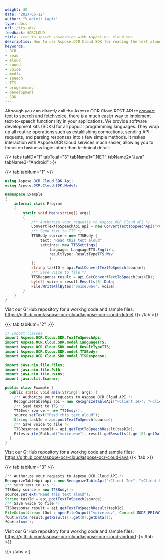 ```yaml
---
weight: 30
date: "2023-05-12"
author: "Vladimir Lapin"
type: docs
url: /tts-sdk/
feedback: OCRCLOUD
title: Text-to-speech conversion with Aspose.OCR Cloud SDK
description: How to use Aspose.OCR Cloud SDK for reading the text aloud.
keywords:
- OCR
- read
- aloud
- sound
- voice
- media
- speech
- TTS
- programming
- development
- SDK
---
```


Although you can directly call the Aspose.OCR Cloud REST API to [convert text to speech](/ocr/send-text-to-speech/) and [fetch voice](/ocr/fetch-voice/), there is a much easier way to implement text-to-speech functionality in your applications. We provide software development kits (SDKs) for all popular programming languages. They wrap up all routine operations such as establishing connections, sending API requests, and parsing responses into a few simple methods. It makes interaction with Aspose.OCR Cloud services much easier, allowing you to focus on business logic rather than technical details.

{{< tabs tabID="1" tabTotal="3" tabName1=".NET" tabName2="Java" tabName3="Android" >}}

{{< tab tabNum="1" >}}
```csharp
using Aspose.OCR.Cloud.SDK.Api;
using Aspose.OCR.Cloud.SDK.Model;

namespace Example
{
	internal class Program
	{
		static void Main(string[] args)
		{
			/** Authorize your requests to Aspose.OCR Cloud API */
			ConvertTextToSpeechApi api = new ConvertTextToSpeechApi("<Client Id>", "<Client Secret>");
			/** Send text to TTS */
			TTSBody source = new TTSBody {
				text: "Read this text aloud",
				settings: new TTSSettings(
					language: LanguageTTS.English,
					resultType: ResultTypeTTS.Wav
					)
			};
			string taskID = api.PostConvertTextToSpeech(source);
			/** Save voice to file */
			TTSResponse result = api.GetConvertTextToSpeech(taskID);
			byte[] voice = result.Results[0].Data;
			File.WriteAllBytes("voice.wav", voice);
		}
	}
}
```

Visit our GitHub repository for a working code and sample files: https://github.com/aspose-ocr-cloud/aspose-ocr-cloud-dotnet
{{< /tab >}}

{{< tab tabNum="2" >}}
```java
// Import classes
import Aspose.OCR.Cloud.SDK.TextToSpeechApi;
import Aspose.OCR.Cloud.SDK.model.LanguageTTS;
import Aspose.OCR.Cloud.SDK.model.ResultTypeTTS;
import Aspose.OCR.Cloud.SDK.model.TTSBody;
import Aspose.OCR.Cloud.SDK.model.TTSResponse;

import java.nio.file.Files;
import java.nio.file.Path;
import java.nio.file.Paths;
import java.util.Scanner;

public class Example {
  public static void main(String[] args) {
    /** Authorize your requests to Aspose.OCR Cloud API */
    RecognizeTableApi api = new RecognizeTableApi("<Client Id>", "<Client Secret>");
    /** Send text to TTS */
    TTSBody source = new TTSBody();
    source.setText("Read this text aloud");
    String taskId = api.postTextToSpeech(source);
    /** Save voice to file */
    TTSResponse result = api.getTextToSpeechResult(taskId);
    Files.write(Path.of("voice.wav"), result.getResults().get(0).getData());
  }
}
```

Visit our GitHub repository for a working code and sample files: https://github.com/aspose-ocr-cloud/aspose-ocr-cloud-java
{{< /tab >}}

{{< tab tabNum="3" >}}
```java
/** Authorize your requests to Aspose.OCR Cloud API */
RecognizeTableApi api = new RecognizeTableApi("<Client Id>", "<Client Secret>");
/** Send text to TTS */
TTSBody source = new TTSBody();
source.setText("Read this text aloud");
String taskId = api.postTextToSpeech(source);
/** Save voice to file */
TTSResponse result = api.getTextToSpeechResult(taskId);
FileOutputStream fOut = openFileOutput("voice.wav", Context.MODE_PRIVATE);
fOut.write(result.getResults().get(0).getData());
fOut.close();
```

Visit our GitHub repository for a working code and sample files: https://github.com/aspose-ocr-cloud/aspose-ocr-cloud-android
{{< /tab >}}

{{< /tabs >}}
